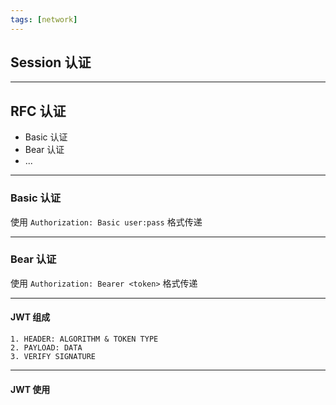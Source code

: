 ```yaml
---
tags: [network]
---
```


## Session 认证

---

## RFC 认证

- Basic 认证
- Bear 认证
- ...

---

### Basic 认证

使用 `Authorization: Basic user:pass` 格式传递

---

### Bear 认证

使用 `Authorization: Bearer <token>` 格式传递

---

#### JWT 组成

    1. HEADER: ALGORITHM & TOKEN TYPE
    2. PAYLOAD: DATA
    3. VERIFY SIGNATURE

---

#### JWT 使用
